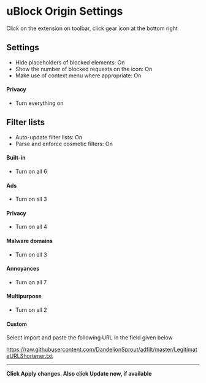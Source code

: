 # uBlock Origin Settings

Click on the extension on toolbar, click gear icon at the bottom right



## Settings
- Hide placeholders of blocked elements: On
- Show the number of blocked requests on the icon: On
- Make use of context menu where appropriate: On

#### Privacy
- Turn everything on



## Filter lists
- Auto-update filter lists: On
- Parse and enforce cosmetic filters: On

#### Built-in
- Turn on all 6

#### Ads
- Turn on all 3

#### Privacy
- Turn on all 4

#### Malware domains
- Turn on all 3

#### Annoyances
- Turn on all 7

#### Multipurpose
- Turn on all 2

#### Custom
Select import and paste the following URL in the field given below

https://raw.githubusercontent.com/DandelionSprout/adfilt/master/LegitimateURLShortener.txt

---

**Click Apply changes. Also click Update now, if available**
